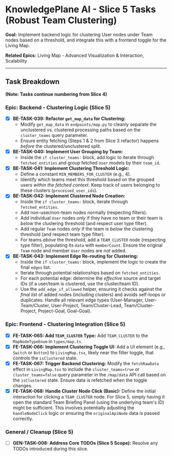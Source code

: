 # KnowledgePlane AI - Slice 5 Tasks (Robust Team Clustering)

**Goal:** Implement backend logic for clustering User nodes under Team nodes based on a threshold, and integrate this with a frontend toggle for the Living Map.

**Related Epics:** Living Map - Advanced Visualization & Interaction, Scalability

---

## Task Breakdown

**(Note: Tasks continue numbering from Slice 4)**

### Epic: Backend - Clustering Logic (Slice 5)

*   [x] **BE-TASK-039: Refactor `get_map_data` for Clustering:**
    *   Modify `get_map_data` in `endpoints/map.py` to cleanly separate the unclustered vs. clustered processing paths based on the `cluster_teams` query parameter.
    *   Ensure entity fetching (Steps 1 & 2 from Slice 3 refactor) happens *before* the clustered/unclustered split.
*   [x] **BE-TASK-040: Implement User Grouping by Team:**
    *   Inside the `if cluster_teams:` block, add logic to iterate through `fetched_entities` and group fetched `User` models by their `team_id`.
*   [x] **BE-TASK-041: Implement Clustering Threshold Logic:**
    *   Define a constant `MIN_MEMBERS_FOR_CLUSTER` (e.g., 4).
    *   Identify which teams meet this threshold based on the grouped users *within the fetched context*. Keep track of users belonging to these clusters (`processed_user_ids`).
*   [x] **BE-TASK-042: Implement Clustered Node Creation:**
    *   Inside the `if cluster_teams:` block, iterate through `fetched_entities`.
    *   Add non-user/non-team nodes normally (respecting filters).
    *   Add individual `User` nodes *only* if they have no team or their team is *below* the clustering threshold (and respect user type filter).
    *   Add regular `Team` nodes *only* if the team is *below* the clustering threshold (and respect team type filter).
    *   For teams *above* the threshold, add a `TEAM_CLUSTER` node (respecting type filter), populating its `data` with `memberCount`. Ensure the original `Team` node and member `User` nodes are *not* added.
*   [x] **BE-TASK-043: Implement Edge Re-routing for Clustering:**
    *   Inside the `if cluster_teams:` block, implement the logic to create the final `edges` list.
    *   Iterate through potential relationships based on `fetched_entities`.
    *   For each potential edge: determine the *effective* source and target IDs (if a user/team is clustered, use the cluster/team ID).
    *   Use the `add_edge_if_allowed` helper, ensuring it checks against the *final list* of added nodes (including clusters) and avoids self-loops or duplicates. Handle all relevant edge types (User-Manager, User-Team/Cluster, User-Project, Team/Cluster-Lead, Team/Cluster-Project, Project-Goal, Goal-Goal).

### Epic: Frontend - Clustering Integration (Slice 5)

*   [x] **FE-TASK-065: Add `TEAM_CLUSTER` Type:** Add `TEAM_CLUSTER` to the `MapNodeTypeEnum` in `types/map.ts`.
*   [x] **FE-TASK-066: Implement Clustering Toggle UI:** Add a UI element (e.g., `Switch` or `Button`) to `LivingMap.tsx`, likely near the filter toggle, that controls the `isClustered` state.
*   [x] **FE-TASK-067: Trigger Backend Clustering:** Modify the `fetchRawData` effect in `LivingMap.tsx` to include the `cluster_teams=true` or `cluster_teams=false` query parameter in the `/map/data` API call based on the `isClustered` state. Ensure data is refetched when the toggle changes.
*   [x] **FE-TASK-068: Handle Cluster Node Click (Basic):** Define the initial interaction for clicking a `TEAM_CLUSTER` node. For Slice 5, simply having it open the standard Team Briefing Panel (using the underlying team's ID) might be sufficient. This involves potentially adjusting the `handleNodeClick` logic or ensuring the `originalApiNode` data is passed correctly.

### General / Cleanup (Slice 5)

*   [ ] **GEN-TASK-008: Address Core TODOs (Slice 5 Scope):** Resolve any TODOs introduced during this slice. 